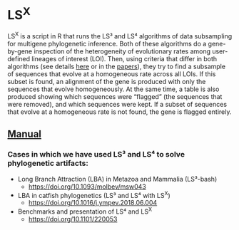 # LS<sup>X</sup>

LS<sup>X</sup> is a script in R that runs the LS³ and LS⁴ algorithms of data subsampling for multigene phylogenetic inference. Both of these algorithms do a gene-by-gene inspection of the heterogeneity of evolutionary rates among user-defined lineages of interest (LOI). Then, using criteria that differ in both algorithms (see details [here](https://github.com/carlosj-rr/LSx/wiki/Introduction#is-lsx-for-me) or in the [papers](https://github.com/carlosj-rr/LSx/wiki/Citations)), they try to find a subsample of sequences that evolve at a homogeneous rate across all LOIs. If this subset is found, an alignment of the gene is produced with only the sequences that evolve homogeneously. At the same time, a table is also produced showing which sequences were “flagged” (the sequences that were removed), and which sequences were kept. If a subset of sequences that evolve at a homogeneous rate is not found, the gene is flagged entirely.

## [Manual](https://github.com/carlosj-rr/LSx/wiki)

### Cases in which we have used LS³ and LS⁴ to solve phylogenetic artifacts:
* Long Branch Attraction (LBA) in Metazoa and Mammalia (LS³-bash)
  * https://doi.org/10.1093/molbev/msw043
* LBA in catfish phylogenetics (LS³ and LS⁴ with LS<sup>X</sup>)
  * https://doi.org/10.1016/j.ympev.2018.06.004
* Benchmarks and presentation of LS⁴ and LS<sup>X</sup>
  * https://doi.org/10.1101/220053
